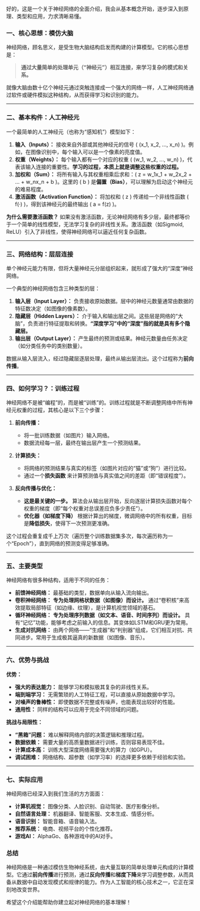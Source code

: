 好的，这是一个关于神经网络的全面介绍，我会从基本概念开始，逐步深入到原理、类型和应用，力求清晰易懂。

### 一、核心思想：模仿大脑

神经网络，顾名思义，是受生物大脑结构启发而构建的计算模型。它的核心思想是：

> **通过大量简单的处理单元（“神经元”）相互连接，来学习复杂的模式和关系。**

就像大脑由数十亿个神经元通过突触连接成一个强大的网络一样，人工神经网络通过软件或硬件模拟这种结构，从而获得学习和识别的能力。

---

### 二、基本构件：人工神经元

一个最简单的人工神经元（也称为“感知机”）模型如下：

1.  **输入（Inputs）：** 接收来自外部或其他神经元的信号 \( (x_1, x_2, ..., x_n) \)。例如，在图像识别中，每个输入可以是一个像素的亮度值。
2.  **权重（Weights）：** 每个输入都有一个对应的权重 \( (w_1, w_2, ..., w_n) \)，代表该输入连接的重要性。**学习的过程，本质上就是调整这些权重的过程。**
3.  **加权和（Sum）：** 将所有输入与其权重相乘后求和：\( z = w_1x_1 + w_2x_2 + ... + w_nx_n + b \)。这里的 \( b \) 是**偏置（Bias）**，可以理解为启动这个神经元的难易程度。
4.  **激活函数（Activation Function）：** 将加权和 \( z \) 传递给一个非线性函数 \( f(·) \)，得到该神经元的最终输出 \( a = f(z) \)。

**为什么需要激活函数？**
如果没有激活函数，无论神经网络有多少层，最终都等价于一个简单的线性模型，无法学习复杂的非线性关系。激活函数（如Sigmoid, ReLU）引入了非线性，使得神经网络可以逼近任何复杂函数。

---

### 三、网络结构：层层连接

单个神经元能力有限，但将大量神经元分层组织起来，就形成了强大的“深度”神经网络。

一个典型的神经网络包含三种类型的层：

1.  **输入层（Input Layer）：** 负责接收原始数据。层中的神经元数量通常由数据的特征数决定（如图像的像素数）。
2.  **隐藏层（Hidden Layers）：** 介于输入和输出层之间。这些层是网络的“大脑”，负责进行特征提取和转换。**“深度学习”中的“深度”指的就是具有多个隐藏层。**
3.  **输出层（Output Layer）：** 产生最终的预测或结果。神经元数量由任务决定（如分类任务中的类别数量）。

数据从输入层流入，经过隐藏层逐层处理，最终从输出层流出。这个过程称为**前向传播**。

---

### 四、如何学习？：训练过程

神经网络不是被“编程”的，而是被“训练”的。训练过程就是不断调整网络中所有神经元权重的过程，其核心是以下三个步骤：

1.  **前向传播：**
    *   将一批训练数据（如图片）输入网络。
    *   数据流经每一层，最终在输出层产生一个预测结果。

2.  **计算损失：**
    *   将网络的预测结果与真实的标签（如图片对应的“猫”或“狗”）进行比较。
    *   通过一个**损失函数** 来计算预测值与真实值之间的差距（即“错误程度”）。

3.  **反向传播与优化：**
    *   **这是最关键的一步。** 算法会从输出层开始，反向逐层计算损失函数对每个权重的梯度（即“每个权重对总误差应负多少责任”）。
    *   **优化器（如梯度下降）** 根据计算出的梯度，微调网络中的所有权重，目标是**降低损失**，使得下一次预测更准确。

这个过程会重复成千上万次（遍历整个训练数据集多次，每次遍历称为一个“Epoch”），直到网络的预测变得足够准确。

---

### 五、主要类型

神经网络有很多种结构，适用于不同的任务：

*   **前馈神经网络：** 最基础的类型，数据单向从输入流向输出。
*   **卷积神经网络：** **专为处理网格状数据（如图像）而设计。** 通过“卷积核”来高效提取局部特征（如边缘、纹理），是计算机视觉领域的基石。
*   **循环神经网络：** **专为处理序列数据（如文本、语音、时间序列）而设计。** 具有“记忆”功能，能够考虑之前输入的信息。其变体如LSTM和GRU更为常用。
*   **生成对抗网络：** 由两个网络——“生成器”和“判别器”组成，它们相互对抗、共同进步。常用于生成极其逼真的新数据（如图像、音乐）。

---

### 六、优势与挑战

**优势：**
*   **强大的表达能力：** 能够学习和模拟极其复杂的非线性关系。
*   **端到端学习：** 无需繁琐的人工特征工程，可以直接从原始数据中学习。
*   **对噪声的鲁棒性：** 即使数据不完整或有噪声，也能表现出较好的性能。
*   **通用性：** 同样的结构可以应用于完全不同领域的问题。

**挑战与局限性：**
*   **“黑箱”问题：** 难以解释网络内部的决策逻辑和推理过程。
*   **数据依赖：** 需要大量的高质量数据进行训练，否则容易表现不佳。
*   **计算成本高：** 训练大型深度网络需要强大的算力（如GPU）。
*   **调试困难：** 网络结构、超参数（如学习率）的选择更多依赖于经验和实验。

---

### 七、实际应用

神经网络已经深入到我们生活的方方面面：

*   **计算机视觉：** 图像分类、人脸识别、自动驾驶、医疗影像分析。
*   **自然语言处理：** 机器翻译、智能客服、文本生成、情感分析。
*   **语音识别：** 智能音箱、语音输入法。
*   **推荐系统：** 电商、视频平台的个性化推荐。
*   **游戏AI：** AlphaGo、各种游戏中的AI对手。

### 总结

神经网络是一种通过模仿生物神经系统，由大量互联的简单处理单元构成的计算模型。它通过**前向传播**进行预测，通过**反向传播**和**梯度下降**来学习调整参数，从而具备从数据中自动发现模式和规律的能力。作为人工智能的核心技术之一，它正在深刻地改变世界。

希望这个介绍能帮助你建立起对神经网络的基本理解！